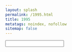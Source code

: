 ```yaml
---
layout: splash
permalink: /1995.html
title: 1995
metatags: noindex, nofollow
sitemap: false
---
```

<div class="aa-input-container" id="aa-input-container">
    <input type="search" id="aa-search-input" class="aa-input-search" name="search" autocomplete="on" />
    <!--svg class="aa-input-icon" viewBox="654 -372 1664 1664">
        <path d="M1806,332c0-123.3-43.8-228.8-131.5-316.5C1586.8-72.2,1481.3-116,1358-116s-228.8,43.8-316.5,131.5  C953.8,103.2,910,208.7,910,332s43.8,228.8,131.5,316.5C1129.2,736.2,1234.7,780,1358,780s228.8-43.8,316.5-131.5  C1762.2,560.8,1806,455.3,1806,332z M2318,1164c0,34.7-12.7,64.7-38,90s-55.3,38-90,38c-36,0-66-12.7-90-38l-343-342  c-119.3,82.7-252.3,124-399,124c-95.3,0-186.5-18.5-273.5-55.5s-162-87-225-150s-113-138-150-225S654,427.3,654,332  s18.5-186.5,55.5-273.5s87-162,150-225s138-113,225-150S1262.7-372,1358-372s186.5,18.5,273.5,55.5s162,87,225,150s113,138,150,225  S2062,236.7,2062,332c0,146.7-41.3,279.7-124,399l343,343C2305.7,1098.7,2318,1128.7,2318,1164z" />
    </svg-->
</div>
<div id="aa-search-input"></div>
<div id="hits"></div>
<div id="pagination" class="algolia-pagination"></div>

<script src="https://cdn.jsdelivr.net/algoliasearch/3/algoliasearch.min.js"></script>
<script src="https://cdn.jsdelivr.net/npm/instantsearch.js@2.10.4"></script>
<script src="https://cdn.jsdelivr.net/autocomplete.js/0/autocomplete.min.js"></script>
<script src="/assets/js/1995.js"></script>